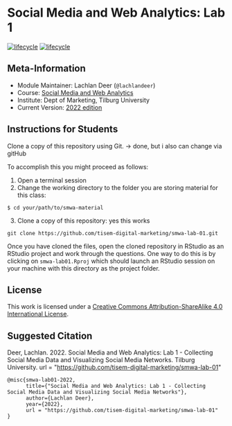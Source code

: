 # Social Media and Web Analytics: Lab 1

[![lifecycle](https://img.shields.io/badge/lifecycle-maturing-blue.svg)](https://www.tidyverse.org/lifecycle/#maturing)
[![lifecycle](https://img.shields.io/badge/version-2022-red.svg)]()

## Meta-Information

* Module Maintainer: Lachlan Deer (`@lachlandeer`)
* Course: [Social Media and Web Analytics](https://tisem-digital-marketing.github.io/2022-smwa)
* Institute: Dept of Marketing, Tilburg University
* Current Version: [2022 edition](https://tisem-digital-marketing.github.io/2022-smwa)

## Instructions for Students

Clone a copy of this repository using Git. -> done, but i also can change via gitHub

To accomplish this you might proceed as follows:

1. Open a terminal session
2. Change the working directory to the folder you are storing material for this class:

```{bash}
$ cd your/path/to/smwa-material
```
3. Clone a copy of this repository: yes this works

```{bash, eval = FALSE}
git clone https://github.com/tisem-digital-marketing/smwa-lab-01.git
```

Once you have cloned the files, open the cloned repository in RStudio as an RStudio project and work through the questions.
One way to do this is by clicking on `smwa-lab01.Rproj` which should launch an RStudio session on your machine with this directory as the project folder.

## License

This work is licensed under a [Creative Commons Attribution-ShareAlike 4.0 International License](http://creativecommons.org/licenses/by-sa/4.0/).

## Suggested Citation

Deer, Lachlan. 2022. Social Media and Web Analytics: Lab 1 - Collecting Social Media Data and Visualizing Social Media Networks. Tilburg University. url = "https://github.com/tisem-digital-marketing/smwa-lab-01"

```{r, engine='out', eval = FALSE}
@misc{smwa-lab01-2022,
      title={"Social Media and Web Analytics: Lab 1 - Collecting Social Media Data and Visualizing Social Media Networks"},
      author={Lachlan Deer},
      year={2022},
      url = "https://github.com/tisem-digital-marketing/smwa-lab-01"
}
```
